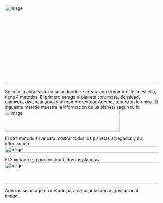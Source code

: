 <img width="680" height="263" alt="image" src="https://github.com/user-attachments/assets/13527081-fffe-4350-a849-bf99ea9e154d" />

Se creo la clase sistema solar donde se creara con el nombre de la estrella, tiene 4 metodos. El primero agraga el planeta con: masa, densidad, diámetro, distancia al sol y un nombre textual. Ademas tendra un id unico.
El sigueinte metodo muestra la informacion de un planeta segun su id
<img width="378" height="72" alt="image" src="https://github.com/user-attachments/assets/2d4f7e6e-4b6b-4eec-9d36-b9909dcfc83a" />

El otro metodo sirve para mostrar todos los planetas agregados y su informacion
<img width="1104" height="22" alt="image" src="https://github.com/user-attachments/assets/52bec7da-6df5-453d-805a-e7fa582a701f" />

El 3 metodo es para mostrar todos los planetas
<img width="1037" height="71" alt="image" src="https://github.com/user-attachments/assets/c837641b-252c-4fc2-9652-8601da06665b" />

Ademas se agrago un metodo para calcular la fuerza gravitacional
<img width="556" height="15" alt="image" src="https://github.com/user-attachments/assets/d8d2d00a-f01d-4bfd-a7cc-8ee0ca7afabc" />
